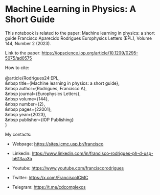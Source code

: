 # Machine Learning in Physics: A Short Guide

This notebook is related to the paper: 
Machine learning in physics: a short guide
Francisco Aparecido Rodrigues
Europhysics Letters (EPL), Volume 144, Number 2 (2023).

Link to the paper: 
https://iopscience.iop.org/article/10.1209/0295-5075/ad0575

How to cite:<br><br>
@article{Rodrigues24:EPL,<br>
&nbsp title={Machine learning in physics: a short guide},<br>
&nbsp author={Rodrigues, Francisco A},<br>
&nbsp journal={Europhysics Letters},<br>
&nbsp volume={144},<br>
&nbsp number={2},<br>
&nbsp pages={22001},<br>
&nbsp year={2023},<br>
&nbsp publisher={IOP Publishing}<br>
}

My contacts:

* Webpage: https://sites.icmc.usp.br/francisco

* Linkedin: https://www.linkedin.com/in/francisco-rodrigues-ph-d-usp-b613aa3b

* Youtube: https://www.youtube.com/franciscorodrigues

* Twitter: https://x.com/FranciscoICMC

* Telegram: https://t.me/cdcomplexos

